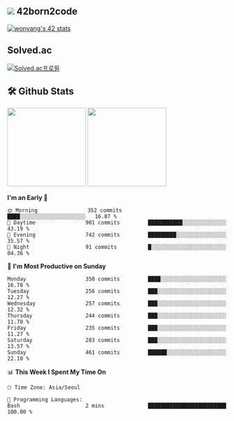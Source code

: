 
## <img src="https://img.shields.io/badge/-000000?style=flat&logo=42&logoColor=white"> 42born2code
[![wonyang's 42 stats](https://badge42.vercel.app/api/v2/cl5nhe5b6007809kydha7ht42/stats?cursusId=21&coalitionId=88)](https://profile.intra.42.fr/users/wonyang)

## Solved.ac
[![Solved.ac프로필](http://mazassumnida.wtf/api/v2/generate_badge?boj=bennyws)](https://solved.ac/bennyws)

## 🛠️ Github Stats
<p>
  <img height="180em" src="https://github-readme-stats-veggie-garden.vercel.app/api?username=gemstoneyang&show_icons=true&include_all_commits=true&bg_color=30,e96443,904e95&title_color=fff&text_color=fff">
  <img height="180em" src="https://github-readme-stats-veggie-garden.vercel.app/api/top-langs/?username=gemstoneyang&layout=compact&bg_color=30,e96443,904e95&title_color=fff&text_color=fff">
</p>

<!--START_SECTION:waka-->
**I'm an Early 🐤** 

```text
🌞 Morning                352 commits         ████░░░░░░░░░░░░░░░░░░░░░   16.87 % 
🌆 Daytime                901 commits         ███████████░░░░░░░░░░░░░░   43.19 % 
🌃 Evening                742 commits         █████████░░░░░░░░░░░░░░░░   35.57 % 
🌙 Night                  91 commits          █░░░░░░░░░░░░░░░░░░░░░░░░   04.36 % 
```
📅 **I'm Most Productive on Sunday** 

```text
Monday                   350 commits         ████░░░░░░░░░░░░░░░░░░░░░   16.78 % 
Tuesday                  256 commits         ███░░░░░░░░░░░░░░░░░░░░░░   12.27 % 
Wednesday                257 commits         ███░░░░░░░░░░░░░░░░░░░░░░   12.32 % 
Thursday                 244 commits         ███░░░░░░░░░░░░░░░░░░░░░░   11.70 % 
Friday                   235 commits         ███░░░░░░░░░░░░░░░░░░░░░░   11.27 % 
Saturday                 283 commits         ███░░░░░░░░░░░░░░░░░░░░░░   13.57 % 
Sunday                   461 commits         ██████░░░░░░░░░░░░░░░░░░░   22.10 % 
```


📊 **This Week I Spent My Time On** 

```text
🕑︎ Time Zone: Asia/Seoul

💬 Programming Languages: 
Bash                     2 mins              █████████████████████████   100.00 % 
```


<!--END_SECTION:waka-->
